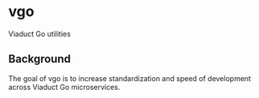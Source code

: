 # vgo

Viaduct Go utilities

## Background

The goal of vgo is to increase standardization and speed of development across Viaduct Go microservices.

